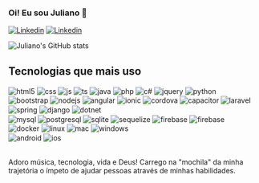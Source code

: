 ### Oi! Eu sou Juliano 🎵

[![Linkedin](https://img.shields.io/badge/LinkedIn-0077B5?style=for-the-badge&logo=linkedin&logoColor=white)](https://www.linkedin.com/in/juliano-cardoso-a5354a65/)
[![Linkedin](https://img.shields.io/badge/Gmail-D14836?style=for-the-badge&logo=gmail&logoColor=white)](gmail.com)

![Juliano's GitHub stats](https://github-readme-stats.vercel.app/api?username=julyano&show_icons=true&theme=dracula)

## Tecnologias que mais uso

<div style="display: inline_block">
  <img align="center" alt="html5" src="https://img.shields.io/badge/HTML5-E34F26?style=for-the-badge&logo=html5&logoColor=white" />
  <img align="center" alt="css" src="https://img.shields.io/badge/CSS3-1572B6?style=for-the-badge&logo=css3&logoColor=white" />
  <img align="center" alt="js" src="https://img.shields.io/badge/JavaScript-F7DF1E?style=for-the-badge&logo=javascript&logoColor=black" />
  <img align="center" alt="ts" src="https://img.shields.io/badge/TypeScript-007ACC?style=for-the-badge&logo=typescript&logoColor=white" />
  <img align="center" alt="java" src="https://img.shields.io/badge/Java-ED8B00?style=for-the-badge&logo=java&logoColor=white" />
  <img align="center" alt="php" src="https://img.shields.io/badge/PHP-777BB4?style=for-the-badge&logo=php&logoColor=white" />
  <img align="center" alt="c#" src="https://img.shields.io/badge/Python-3776AB?style=for-the-badge&logo=python&logoColor=white" />
  <img align="center" alt="jquery" src="https://img.shields.io/badge/jQuery-0769AD?style=for-the-badge&logo=jquery&logoColor=white" />
  <img align="center" alt="python" src="https://img.shields.io/badge/C%23-239120?style=for-the-badge&logo=c-sharp&logoColor=white" />
  
  <br/>

  <img align="center" alt="bootstrap" src="https://img.shields.io/badge/Bootstrap-563D7C?style=for-the-badge&logo=bootstrap&logoColor=white" />
  <img align="center" alt="nodejs" src="https://img.shields.io/badge/Node.js-43853D?style=for-the-badge&logo=node.js&logoColor=white" />
  <img align="center" alt="angular" src="https://img.shields.io/badge/Angular-DD0031?style=for-the-badge&logo=angular&logoColor=white" />
  <img align="center" alt="ionic" src="https://img.shields.io/badge/Ionic-3880FF?style=for-the-badge&logo=ionic&logoColor=white" />
  <img align="center" alt="cordova" src="https://img.shields.io/badge/Cordova-35434F?style=for-the-badge&logo=apache-cordova&logoColor=E8E8E8" />
  <img align="center" alt="capacitor" src="https://img.shields.io/badge/Capacitor-119EFF?style=for-the-badge&logo=Capacitor&logoColor=white" />
  <img align="center" alt="laravel" src="https://img.shields.io/badge/Laravel-FF2D20?style=for-the-badge&logo=laravel&logoColor=white" />
  <img align="center" alt="spring" src="https://img.shields.io/badge/Spring-6DB33F?style=for-the-badge&logo=spring&logoColor=white" />
  <img align="center" alt="django" src="https://img.shields.io/badge/Django-092E20?style=for-the-badge&logo=django&logoColor=white" />
  <img align="center" alt="dotnet" src="https://img.shields.io/badge/.NET-5C2D91?style=for-the-badge&logo=.net&logoColor=white" />

  <br/>

  <img align="center" alt="mysql" src="https://img.shields.io/badge/MySQL-005C84?style=for-the-badge&logo=mysql&logoColor=white" />
  <img align="center" alt="postgresql" src="https://img.shields.io/badge/PostgreSQL-316192?style=for-the-badge&logo=postgresql&logoColor=white" />
  <img align="center" alt="sqlite" src="https://img.shields.io/badge/SQLite-07405E?style=for-the-badge&logo=sqlite&logoColor=white" />
  <img align="center" alt="sequelize" src="https://img.shields.io/badge/Sequelize-52B0E7?style=for-the-badge&logo=Sequelize&logoColor=white" />
  <img align="center" alt="firebase" src="https://img.shields.io/badge/firebase-ffca28?style=for-the-badge&logo=firebase&logoColor=black" />
  <img align="center" alt="firebase" src="https://img.shields.io/badge/MongoDB-4EA94B?style=for-the-badge&logo=mongodb&logoColor=white" />

  <br/>

  <img align="center" alt="docker" src="https://img.shields.io/badge/Docker-2CA5E0?style=for-the-badge&logo=docker&logoColor=white" />

  <img align="center" alt="linux" src="https://img.shields.io/badge/Linux-FCC624?style=for-the-badge&logo=linux&logoColor=black" />
  <img align="center" alt="mac" src="https://img.shields.io/badge/mac%20os-000000?style=for-the-badge&logo=apple&logoColor=white" />
  <img align="center" alt="windows" src="https://img.shields.io/badge/Windows-0078D6?style=for-the-badge&logo=windows&logoColor=white" />

  <br/>
  <img align="center" alt="android" src="https://img.shields.io/badge/Android-3DDC84?style=for-the-badge&logo=android&logoColor=white" />
  <img align="center" alt="ios" src="https://img.shields.io/badge/iOS-000000?style=for-the-badge&logo=ios&logoColor=white" />
</div><br/>

Adoro música, tecnologia, vida e Deus! Carrego na "mochila" da minha trajetória o ímpeto de ajudar pessoas através de minhas habilidades.
